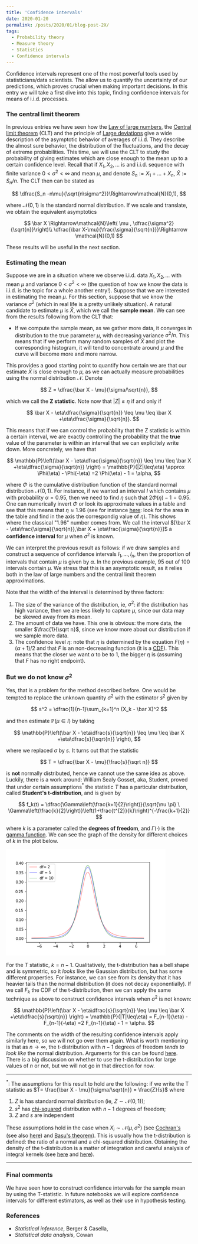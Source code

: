 ```yaml
---
title: 'Confidence intervals'
date: 2020-01-20
permalink: /posts/2020/01/blog-post-2X/
tags:
  - Probability theory
  - Measure theory
  - Statistics
  - Confidence intervals
---
```

Confidence intervals represent one of the most powerful tools used by statisticians/data scientists. The allow us to quantify the uncertainty of our predictions, which proves crucial when making important decisions. In this entry we will take a first dive into this topic, finding confidence intervals for means of i.i.d. processes.

### The central limit theorem

In previous entries we have seen how the [Law of large numbers](/posts/2019/06/blog-post-10/), the [Central limit theorem](/posts/2019/06/blog-post-12/) (CLT) and the principle of [Large deviations](/posts/2019/06/blog-post-13/) give a wide description of the asymptotic behavior of averages of i.i.d. They describe the almost sure behavior, the distribution of the fluctuations, and the decay of extreme probabilities. This time, we will use the CLT to study the probability of giving estimates which are close enough to the mean up to a certain confidence level. Recall that if $X_1,X_2,\dots$ is and i.i.d. sequence with finite variance $0<\sigma^2 < \infty$ and mean $\mu$, and denote $S_n := X_1+\dots +X_n$, $\bar X:= S_n/n$. The CLT then can be stated as

$$
\dfrac{S_n -n\mu}{\sqrt{n\sigma^2}}\Rightarrow\mathcal{N}(0,1),
$$

where $\mathcal{N}(0,1)$ is the standard normal distribution.  If we scale and translate, we obtain the equivalent asymptotics 

$$
\bar X \Rightarrow\mathcal{N}\left( \mu  , \dfrac{\sigma^2}{\sqrt{n}}\right)\\
\dfrac{\bar X-\mu}{\frac{\sigma}{\sqrt{n}}}\Rightarrow \mathcal{N}(0,1)
$$

These results will be useful in the next section.

### Estimating the mean

Suppose we are in a situation where we observe i.i.d. data $X_1,X_2,\dots$ with mean $\mu$ and variance $0<\sigma^2<\infty$ (the question of how we know the data is i.i.d. is the topic for a whole another entry!). Suppose that we are interested in estimating the mean $\mu$. For this section, suppose that we know the variance $\sigma^2$ (which in real life is a pretty unlikely situation). A natural candidate to estimate $\mu$ is $\bar X$, which we call the **sample mean**. We can see from the results following from the CLT that:

* If we compute the sample mean, as we gather more data, it converges in distribution to the true parameter $\mu$, with decreasing variance $\sigma^2/n$. This means that if we perform many random samples of $\bar X$ and plot the corresponding histogram, it will tend to concentrate around $\mu$ and the curve will become more and more narrow.

This provides a good starting point to quantify how certain we are that our estimate $\bar X$ is close enough to $\mu$, as we can actually measure probabilities using the normal distribution $\mathcal{N}$. Denote 

$$
Z = \dfrac{\bar X - \mu}{\sigma/\sqrt{n}},
$$

which we call the **Z statistic**. Note now that $|Z| \leq \eta$ if and only if 

$$
\bar X - \eta\dfrac{\sigma}{\sqrt{n}} \leq \mu \leq \bar X +\eta\dfrac{\sigma}{\sqrt{n}}.
$$

This means that if we can control the probability that the Z statistic is within a certain interval, we are exactly controlling the probability that the **true** value of the parameter is within an interval that we can explicitely write down. More concretely, we have that

$$
\mathbb{P}\left(\bar X - \eta\dfrac{\sigma}{\sqrt{n}} \leq \mu \leq \bar X +\eta\dfrac{\sigma}{\sqrt{n}} \right) = \mathbb{P}(|Z|\leq\eta) \approx \Phi(\eta) - \Phi(-\eta) =2 \Phi(\eta) - 1 = \alpha,
$$

where $\Phi$ is the cumulative distribution function of the standard normal distribution $\mathcal{N}(0,1).$ For instance, if we wanted an interval $I$ which contains $\mu$ with probability $\alpha = 0.95$, then we need to find $\eta$ such that $2\Phi(\eta) -1 = 0.95$. One can numerically invert $\Phi$ or look its approximate values in a table and see that this means that $\eta \approx 1.96$ (see for instance [here](http://z-scoretable.com): look for the area in the table and find in the axis the correspondig value of $\eta$). This shows where the classical "1.96" number comes from. We call the interval $[\bar X - \eta\frac{\sigma}{\sqrt{n}},\bar X + \eta\frac{\sigma}{\sqrt{n}}]$ a **confidence interval** for $\mu$ when $\sigma^2$ is known.

We can interpret the previous result as follows: if we draw samples and construct a sequence of confidence intervals $I_1,\dots,I_n$, then the proportion of intervals that contain $\mu$ is given by $\alpha$. In the previous example, $95$ out of $100$ intervals contain $\mu$. We stress that this is an asymptotic result, as it relies both in the law of large numbers and the central limit theorem approximations.

Note that the width of the interval is determined by three factors:

1. The size of the variance of the distribution, ie, $\sigma^2$: if the distribution has high variance, then we are less likely to capture $\mu$, since our data may be skewed away from its mean.
2. The amount of data we have. This one is obvious: the more data, the smaller $\frac{1}{\sqrt n}$, since we know more about our distribution if we sample more data.
3. The confidence level $\eta$: note that $\eta$ is determined by the equation $F(\eta) = (\alpha+1)/2$ and that $F$ is an non-decreasing function (it is a [CDF](https://en.wikipedia.org/wiki/Cumulative_distribution_function#Properties)). This means that the closer we want $\alpha$ to be to $1$, the bigger $\eta$ is (assuming that $F$ has no right endpoint).

### But we do not know $\sigma^2$

Yes, that is a problem for the method described before. One would be tempted to replace the unknown quantity $\sigma^2$ with the estimator $s^2$ given by

$$
s^2 = \dfrac{1}{n-1}\sum_{k=1}^n (X_k - \bar X)^2
$$

and then estimate $\mathbb{P}(\mu \in I)$ by taking

$$
\mathbb{P}\left(\bar X - \eta\dfrac{s}{\sqrt{n}} \leq \mu \leq \bar X +\eta\dfrac{s}{\sqrt{n}} \right),
$$

where we replaced $\sigma$ by $s$. It turns out that the statistic 

$$
T = \dfrac{\bar X - \mu}{\frac{s}{\sqrt n}}
$$

is **not** normally distributed, hence we cannot use the same idea as above. Luckily, there is a work around: William Sealy Gosset, aka, Student, proved that under certain assumptions$^*$ the statistic $T$ has a particular distribution, called **Student's t-distribution**, and is given by

$$
f_k(t) = \dfrac{\Gamma\left(\frac{k+1}{2}\right)}{\sqrt{\nu \pi} \ \Gamma\left(\frac{k}{2}\right)}\left(1+\frac{t^{2}}{k}\right)^{-\frac{k+1}{2}}
$$

where $k$ is a parameter called the **degrees of freedom**, and $\Gamma(\cdot)$ is the [gamma function](https://en.wikipedia.org/wiki/Gamma_function). We can see the graph of the density for different choices of $k$ in the plot below.

![T dist](/files/t_distr.png)

For the $T$ statistic, $k=n-1$. Qualitatively, the t-distribution has a bell shape and is symmetric, so it *looks* like the Gaussian distribution, but has some different properties. For instance, we can see from its density that it has heavier tails than the normal distribution (it does not decay exponentially). If we call $F_k$ the CDF of the t-distribution, then we can apply the same technique as above to construct confidence intervals when $\sigma^2$ is not known:

$$
\mathbb{P}\left(\bar X - \eta\dfrac{s}{\sqrt{n}} \leq \mu \leq \bar X +\eta\dfrac{s}{\sqrt{n}} \right) = \mathbb{P}(|T|\leq\eta) = F_{n-1}(\eta) - F_{n-1}(-\eta) =2 F_{n-1}(\eta) - 1 = \alpha.
$$

The comments on the width of the resulting confidence intervals apply similarly here, so we will not go over them again. What is worth mentioning is that as $n\to\infty$, the t-distribution with $n-1$ degrees of freedom *tends to look like* the normal distribution. Arguments for this can be found [here](https://stats.stackexchange.com/questions/110359/why-does-the-t-distribution-become-more-normal-as-sample-size-increases). There is a big discussion on whether to use the t-distribution for large values of $n$ or not, but we will not go in that direction for now.

---

$^*:$ The assumptions for this result to hold are the following: if we write the T statistic as $T= \frac{\bar X - \mu}{\sigma/\sqrt{n}} = \frac{Z}{s}$ where

1. $Z$ is has standard normal distribution (ie, $Z\sim \mathcal{N}(0,1)$);
2. $s^2$ has [chi-squared](https://en.wikipedia.org/wiki/Chi-squared_distribution) distribution with $n-1$ degrees of freedom;
3. $Z$ and $s$ are independent

These assumptions hold in the case when $X_i\sim \mathcal{N}(\mu,\sigma^2)$ (see [Cochran's](https://en.wikipedia.org/wiki/Cochran%27s_theorem) (see also [here](http://users.stat.umn.edu/~sandy/courses/8311/handouts/ch05.pdf?fbclid=IwAR0iRW6ah-vO_x_tvLCXmFrU1INkYxZE0bSFqb24EWbowj8l0oGOmr8nePY)) and [Basu's theorem](https://en.wikipedia.org/wiki/Basu%27s_theorem)). This is usually how the t-distribution is defined: the ratio of a normal and a chi-squared distribution. Obtaining the density of the t-distribution is a matter of integration and careful analysis of integral kernels (see [here](https://math.stackexchange.com/questions/474733/derivation-of-the-density-function-of-student-t-distribution-from-this-big-integ) and [here](https://math.stackexchange.com/questions/1384338/math-intuition-and-natural-motivation-behind-t-student-distribution)).

---

### Final comments
We have seen how to construct confidence intervals for the sample mean by using the T-statistic. In future notebooks we will explore confidence intervals for different estimators, as well as their use in hypothesis testing.

### References
* *Statistical inference*, Berger & Casella,
* *Statistical data analysis*, Cowan

